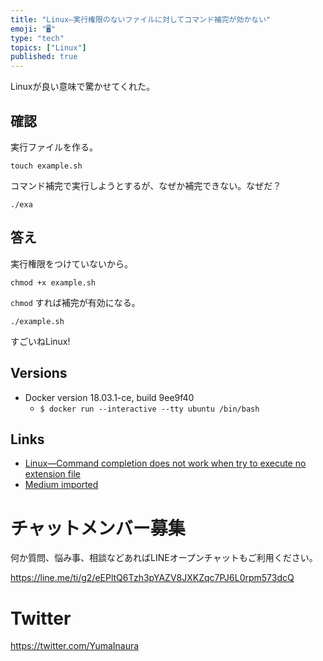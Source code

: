 ```yaml
---
title: "Linux—実行権限のないファイルに対してコマンド補完が効かない"
emoji: "🖥"
type: "tech"
topics: ["Linux"]
published: true
---
```


Linuxが良い意味で驚かせてくれた。

## 確認

実行ファイルを作る。

```
touch example.sh
```

コマンド補完で実行しようとするが、なぜか補完できない。なぜだ？

```
./exa
```


## 答え

実行権限をつけていないから。

```
chmod +x example.sh
```

`chmod` すれば補完が有効になる。

```
./example.sh
```

すごいねLinux!


## Versions

- Docker version 18.03.1-ce, build 9ee9f40
  - `$ docker run --interactive --tty ubuntu /bin/bash`

## Links

- [Linux—Command completion does not work when try to execute no extension file](https://gist.github.com/YumaInaura/c2f6a97047e42a2c19da7673551cd11b)
- [Medium imported](https://medium.com/supersonic-generation/linux-command-completion-does-not-work-when-try-to-execute-current-directory-file-directly-no-42fb98ad341)








<!-- Update From Qiita API -->

# チャットメンバー募集


何か質問、悩み事、相談などあればLINEオープンチャットもご利用ください。

https://line.me/ti/g2/eEPltQ6Tzh3pYAZV8JXKZqc7PJ6L0rpm573dcQ





# Twitter


https://twitter.com/YumaInaura


<!-- Update From Qiita API -->


